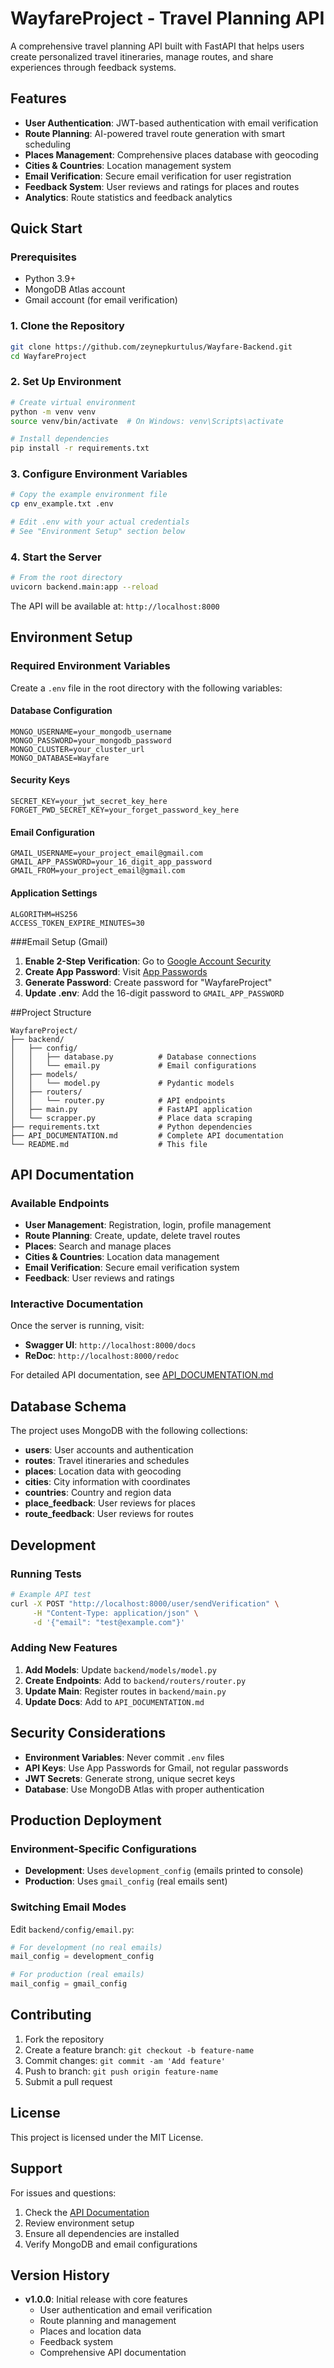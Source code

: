 # WayfareProject - Travel Planning API

A comprehensive travel planning API built with FastAPI that helps users create personalized travel itineraries, manage routes, and share experiences through feedback systems.

## Features

- **User Authentication**: JWT-based authentication with email verification
- **Route Planning**: AI-powered travel route generation with smart scheduling
- **Places Management**: Comprehensive places database with geocoding
- **Cities & Countries**: Location management system
- **Email Verification**: Secure email verification for user registration
- **Feedback System**: User reviews and ratings for places and routes
- **Analytics**: Route statistics and feedback analytics

## Quick Start

### Prerequisites

- Python 3.9+
- MongoDB Atlas account
- Gmail account (for email verification)

### 1. Clone the Repository

```bash
git clone https://github.com/zeynepkurtulus/Wayfare-Backend.git
cd WayfareProject
```

### 2. Set Up Environment

```bash
# Create virtual environment
python -m venv venv
source venv/bin/activate  # On Windows: venv\Scripts\activate

# Install dependencies
pip install -r requirements.txt
```

### 3. Configure Environment Variables

```bash
# Copy the example environment file
cp env_example.txt .env

# Edit .env with your actual credentials
# See "Environment Setup" section below
```

### 4. Start the Server

```bash
# From the root directory
uvicorn backend.main:app --reload
```

The API will be available at: `http://localhost:8000`

## Environment Setup

### Required Environment Variables

Create a `.env` file in the root directory with the following variables:

#### Database Configuration
```env
MONGO_USERNAME=your_mongodb_username
MONGO_PASSWORD=your_mongodb_password
MONGO_CLUSTER=your_cluster_url
MONGO_DATABASE=Wayfare
```

#### Security Keys
```env
SECRET_KEY=your_jwt_secret_key_here
FORGET_PWD_SECRET_KEY=your_forget_password_key_here
```

#### Email Configuration
```env
GMAIL_USERNAME=your_project_email@gmail.com
GMAIL_APP_PASSWORD=your_16_digit_app_password
GMAIL_FROM=your_project_email@gmail.com
```

#### Application Settings
```env
ALGORITHM=HS256
ACCESS_TOKEN_EXPIRE_MINUTES=30
```

###Email Setup (Gmail)

1. **Enable 2-Step Verification**: Go to [Google Account Security](https://myaccount.google.com/security)
2. **Create App Password**: Visit [App Passwords](https://myaccount.google.com/apppasswords)
3. **Generate Password**: Create password for "WayfareProject"
4. **Update .env**: Add the 16-digit password to `GMAIL_APP_PASSWORD`

##Project Structure

```
WayfareProject/
├── backend/
│   ├── config/
│   │   ├── database.py          # Database connections
│   │   └── email.py             # Email configurations
│   ├── models/
│   │   └── model.py             # Pydantic models
│   ├── routers/
│   │   └── router.py            # API endpoints
│   ├── main.py                  # FastAPI application
│   └── scrapper.py              # Place data scraping
├── requirements.txt             # Python dependencies
├── API_DOCUMENTATION.md         # Complete API documentation
└── README.md                    # This file
```

## API Documentation

### Available Endpoints

- **User Management**: Registration, login, profile management
- **Route Planning**: Create, update, delete travel routes
- **Places**: Search and manage places
- **Cities & Countries**: Location data management
- **Email Verification**: Secure email verification system
- **Feedback**: User reviews and ratings

### Interactive Documentation

Once the server is running, visit:
- **Swagger UI**: `http://localhost:8000/docs`
- **ReDoc**: `http://localhost:8000/redoc`

For detailed API documentation, see [API_DOCUMENTATION.md](API_DOCUMENTATION.md)

## Database Schema

The project uses MongoDB with the following collections:

- **users**: User accounts and authentication
- **routes**: Travel itineraries and schedules
- **places**: Location data with geocoding
- **cities**: City information with coordinates
- **countries**: Country and region data
- **place_feedback**: User reviews for places
- **route_feedback**: User reviews for routes

## Development

### Running Tests

```bash
# Example API test
curl -X POST "http://localhost:8000/user/sendVerification" \
     -H "Content-Type: application/json" \
     -d '{"email": "test@example.com"}'
```

### Adding New Features

1. **Add Models**: Update `backend/models/model.py`
2. **Create Endpoints**: Add to `backend/routers/router.py`
3. **Update Main**: Register routes in `backend/main.py`
4. **Update Docs**: Add to `API_DOCUMENTATION.md`

##  Security Considerations

- **Environment Variables**: Never commit `.env` files
- **API Keys**: Use App Passwords for Gmail, not regular passwords
- **JWT Secrets**: Generate strong, unique secret keys
- **Database**: Use MongoDB Atlas with proper authentication

## Production Deployment

### Environment-Specific Configurations

- **Development**: Uses `development_config` (emails printed to console)
- **Production**: Uses `gmail_config` (real emails sent)

### Switching Email Modes

Edit `backend/config/email.py`:
```python
# For development (no real emails)
mail_config = development_config

# For production (real emails)
mail_config = gmail_config
```

## Contributing

1. Fork the repository
2. Create a feature branch: `git checkout -b feature-name`
3. Commit changes: `git commit -am 'Add feature'`
4. Push to branch: `git push origin feature-name`
5. Submit a pull request

## License

This project is licensed under the MIT License.

## Support

For issues and questions:
1. Check the [API Documentation](API_DOCUMENTATION.md)
2. Review environment setup
3. Ensure all dependencies are installed
4. Verify MongoDB and email configurations

## Version History

- **v1.0.0**: Initial release with core features
  - User authentication and email verification
  - Route planning and management
  - Places and location data
  - Feedback system
  - Comprehensive API documentation 
